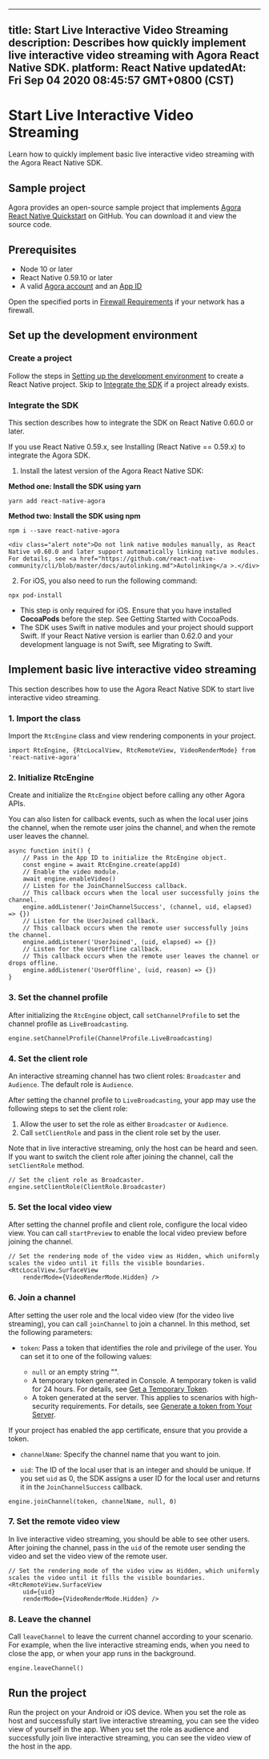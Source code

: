 
---
title: Start Live Interactive Video Streaming
description: Describes how quickly implement live interactive video streaming with Agora React Native SDK.
platform: React Native
updatedAt: Fri Sep 04 2020 08:45:57 GMT+0800 (CST)
---
# Start Live Interactive Video Streaming
Learn how to quickly implement basic live interactive video streaming with the Agora React Native SDK.

## Sample project

Agora provides an open-source sample project that implements [Agora React Native Quickstart](https://github.com/AgoraIO-Community/Agora-RN-Quickstart) on GitHub. You can download it and view the source code.

## Prerequisites

- Node 10 or later 
- React Native 0.59.10 or later
- A valid [Agora account](https://docs.agora.io/en/Agora%20Platform/sign_in_and_sign_up) and an [App ID](https://docs.agora.io/en/Agora%20Platform/token?platform=All%20Platforms#get-an-app-id)

<div class="alert note">Open the specified ports in <a href="https://docs.agora.io/cn/Agora%20Platform/firewall?platform=All%20Platforms">Firewall Requirements</a> if your network has a firewall.</div>

## Set up the development environment

### Create a project

Follow the steps in [Setting up the development environment](https://reactnative.dev/docs/environment-setup) to create a React Native project. Skip to <a href="#integration">Integrate the SDK</a> if a project already exists.

### Integrate the SDK<a name="integration"></a>

This section describes how to integrate the SDK on React Native 0.60.0 or later.

<div class="alert note">If you use React Native 0.59.x, see <a href="https://github.com/AgoraIO-Community/react-native-agora/blob/master/README.md#installing-react-native--059x">Installing (React Native == 0.59.x)</a > to integrate the Agora SDK.</div>

1. Install the latest version of the Agora React Native SDK:

 **Method one: Install the SDK using yarn**
```
yarn add react-native-agora
```

 **Method two: Install the SDK using npm**
 ```
 npm i --save react-native-agora
 ```

	<div class="alert note">Do not link native modules manually, as React Native v0.60.0 and later support automatically linking native modules. For details, see <a href="https://github.com/react-native-community/cli/blob/master/docs/autolinking.md">Autolinking</a >.</div>
  
2. For iOS, you also need to run the following command:
```
npx pod-install
```

 <div class="alert note"><ul><li>This step is only required for iOS. Ensure that you have installed <b>CocoaPods</b> before the step. See <a href="https://guides.cocoapods.org/using/getting-started.html#getting-started">Getting Started with CocoaPods</a >.</li><li>The SDK uses Swift in native modules and your project should support Swift. If your React Native version is earlier than 0.62.0 and your development language is not Swift, see <a href="https://github.com/AgoraIO-Community/react-native-agora/blob/master/docs/v3/installation.ios.md#step-1-migrating-to-swift">Migrating to Swift</a >.</li></ul></div>



## Implement basic live interactive video streaming

This section describes how to use the Agora React Native SDK to start live interactive video streaming. 

### 1. Import the class

Import the `RtcEngine` class and view rendering components in your project.

```
import RtcEngine, {RtcLocalView, RtcRemoteView, VideoRenderMode} from 'react-native-agora'
```

### 2. Initialize RtcEngine

Create and initialize the `RtcEngine` object before calling any other Agora APIs.

You can also listen for callback events, such as when the local user joins the channel, when the remote user joins the channel, and when the remote user leaves the channel. 

```
async function init() {
    // Pass in the App ID to initialize the RtcEngine object.
    const engine = await RtcEngine.create(appId)
    // Enable the video module.
    await engine.enableVideo()
    // Listen for the JoinChannelSuccess callback.
    // This callback occurs when the local user successfully joins the channel.
    engine.addListener('JoinChannelSuccess', (channel, uid, elapsed) => {})
    // Listen for the UserJoined callback.
    // This callback occurs when the remote user successfully joins the channel.
    engine.addListener('UserJoined', (uid, elapsed) => {})
    // Listen for the UserOffline callback.
    // This callback occurs when the remote user leaves the channel or drops offline.
    engine.addListener('UserOffline', (uid, reason) => {})
}
```

### 3. Set the channel profile

After initializing the `RtcEngine` object, call `setChannelProfile` to set the channel profile as `LiveBroadcasting`. 

```
engine.setChannelProfile(ChannelProfile.LiveBroadcasting)
```

### 4. Set the client role

An interactive streaming channel has two client roles: `Broadcaster` and `Audience`. The default role is `Audience`.

After setting the channel profile to `LiveBroadcasting`, your app may use the following steps to set the client role:

1. Allow the user to set the role as either `Broadcaster` or `Audience`.
2. Call `setClientRole` and pass in the client role set by the user.

Note that in live interactive streaming, only the host can be heard and seen. If you want to switch the client role after joining the channel, call the `setClientRole` method.

```
// Set the client role as Broadcaster.
engine.setClientRole(ClientRole.Broadcaster)
```

### 5. Set the local video view

After setting the channel profile and client role, configure the local video view. You can call `startPreview` to enable the local video preview before joining the channel.

```
// Set the rendering mode of the video view as Hidden, which uniformly scales the video until it fills the visible boundaries.
<RtcLocalView.SurfaceView
    renderMode={VideoRenderMode.Hidden} />
```

### 6. Join a channel

After setting the user role and the local video view (for the video live streaming), you can call `joinChannel` to join a channel. In this method, set the following parameters:

- `token`: Pass a token that identifies the role and privilege of the user. You can set it to one of the following values:

  - `null` or an empty string "".
  - A temporary token generated in Console. A temporary token is valid for 24 hours. For details, see [Get a Temporary Token](https://docs.agora.io/en/Agora%20Platform/token#get-a-temporary-token).
  - A token generated at the server. This applies to scenarios with high-security requirements. For details, see [Generate a token from Your Server](https://docs.agora.io/en/Interactive%20Broadcast/token_server_cpp).
  
 <div class="alert note">If your project has enabled the app certificate, ensure that you provide a token.</div>

- `channelName`: Specify the channel name that you want to join.

- `uid`: The ID of the local user that is an integer and should be unique. If you set `uid` as 0, the SDK assigns a user ID for the local user and returns it in the `JoinChannelSuccess` callback.

```
engine.joinChannel(token, channelName, null, 0)
```

### 7. Set the remote video view

In live interactive video streaming, you should be able to see other users. After joining the channel, pass in the `uid` of the remote user sending the video and set the video view of the remote user. 

```
// Set the rendering mode of the video view as Hidden, which uniformly scales the video until it fills the visible boundaries.
<RtcRemoteView.SurfaceView
    uid={uid}
    renderMode={VideoRenderMode.Hidden} />
```

### 8. Leave the channel

Call `leaveChannel` to leave the current channel according to your scenario. For example, when the live interactive streaming ends, when you need to close the app, or when your app runs in the background.

```
engine.leaveChannel()
```

## Run the project

Run the project on your Android or iOS device. When you set the role as host and successfully start live interactive streaming, you can see the video view of yourself in the app. When you set the role as audience and successfully join live interactive streaming, you can see the video view of the host in the app.
